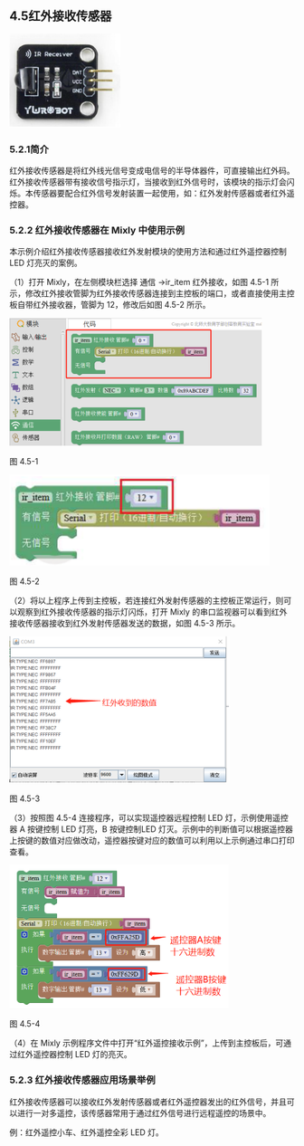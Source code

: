 ## 4.5红外接收传感器
![](/assets/硬件1215099.png)

<extoc></extoc>




### 5.2.1简介

红外接收传感器是将红外线光信号变成电信号的半导体器件，可直接输出红外码。红外接收传感器带有接收信号指示灯，当接收到红外信号时，该模块的指示灯会闪烁。本传感器要配合红外信号发射装置一起使用，如：红外发射传感器或者红外遥控器。

### 5.2.2 红外接收传感器在 Mixly 中使用示例

本示例介绍红外接收传感器接收红外发射模块的使用方法和通过红外遥控器控制 LED 灯亮灭的案例。

（1）打开 Mixly，在左侧模块栏选择 通信 →ir\_item 红外接收，如图 4.5-1 所示，修改红外接收管脚为红外接收传感器连接到主控板的端口，或者直接使用主控板自带红外接收器，管脚为 12，修改后如图 4.5-2 所示。

![](/assets/硬件1215416.png)

图 4.5-1

![](/assets/硬件1215426.png)

图 4.5-2

（2）将以上程序上传到主控板，若连接红外发射传感器的主控板正常运行，则可以观察到红外接收传感器的指示灯闪烁，打开 Mixly 的串口监视器可以看到红外接收传感器接收到红外发射传感器发送的数据，如图 4.5-3 所示。

![](/assets/硬件1215545.png)


图 4.5-3

（3）按照图 4.5-4 连接程序，可以实现遥控器远程控制 LED 灯，示例使用遥控器 A 按键控制 LED 灯亮，B 按键控制LED 灯灭。示例中的判断值可以根据遥控器上按键的数值对应做改动，遥控器按键对应的数值可以利用以上示例通过串口打印查看。

![](/assets/硬件1215680.png)

图 4.5-4

（4）在 Mixly 示例程序文件中打开“红外遥控接收示例”，上传到主控板后，可通过红外遥控器控制 LED 灯的亮灭。

### 5.2.3 红外接收传感器应用场景举例

红外接收传感器可以接收红外发射传感器或者红外遥控器发出的红外信号，并且可以进行一对多遥控，该传感器常用于通过红外信号进行远程遥控的场景中。

例：红外遥控小车、红外遥控全彩 LED 灯。

